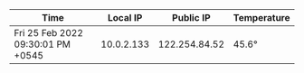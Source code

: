 | Time     | Local IP | Public IP | Temperature |
| ----------- | ----------- | ----------- | ----------- |
| Fri 25 Feb 2022 09:30:01 PM +0545      | 10.0.2.133     | 122.254.84.52  | 45.6° |
